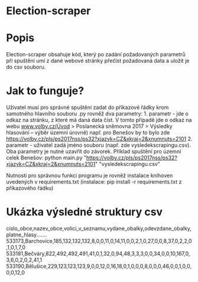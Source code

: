 # Election-scraper
# Popis
Election-scraper obsahuje kód, který po zadání požadovaných parametrů při spuštění umí z dané  webové stránky přečíst požadovaná data a uložit je do csv souboru.
# Jak to funguje?
Uživatel musí pro správné spuštění zadat do příkazové řádky krom samotného hlavního souboru .py rovněž
dva parametry:
    1. parametr - jde o odkaz na stránku, z které má daná data číst. V tomto případě jde o odkaz na webu www.volby.cz(Úvod > Poslanecká sněmovna 2017 > Výsledky hlasování – výběr územní úrovně) např. pro Benešov by to bylo zde https://volby.cz/pls/ps2017nss/ps32?xjazyk=CZ&xkraj=2&xnumnuts=2101 
    2. parametr - uživatel zadá jméno souboru (např. zde vysledekscrapingu.csv).
Oba parametry je nutné uzavřít do závorek. Příklad spuštění pro územní celek Benešov: python main.py "https://volby.cz/pls/ps2017nss/ps32?xjazyk=CZ&xkraj=2&xnumnuts=2101" "vysledekscrapingu.csv"

Nutností pro správnou funkci programu je rovněž instalace knihoven uvedených v requirements.txt (instalace: pip install -r requirements.txt z příkazového řádku)

# Ukázka výsledné struktury csv 
cislo_obce,nazev_obce,volici_v_seznamu,vydane_obalky,odevzdane_obalky,platne_hlasy.......
533173,Barchovice,185,132,132,132,8,0,0,11,0,14,11,0,0,2,1,0,27,0,0,8,37,0,2,2,0,1,0,1,7,0
533181,Bečváry,822,492,492,491,41,0,1,32,0,94,48,3,3,3,0,0,34,0,0,10,167,0,3,6,0,2,0,2,41,1
533190,Bělušice,229,123,123,123,9,0,0,12,0,16,18,0,1,0,0,0,8,0,0,0,46,0,0,1,0,0,0,0,12,0
